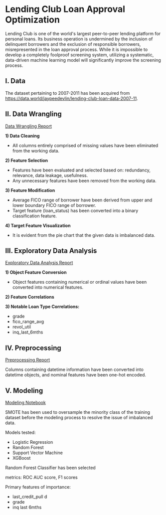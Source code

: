 # Lending Club Loan Approval Optimization
Lending Club is one of the world's largest peer-to-peer lending platform for personal loans.
Its business operation is undermined by the inclusion of delinquent borrowers and the exclusion of responsible borrowers, misrepresented in the loan approval process.
While it is impossible to develop a completely foolproof screening system, utilizing a systematic, data-driven machine learning model will significantly improve the screening process.

## I. Data
The dataset pertaining to 2007-2011 has been acquired from https://data.world/jaypeedevlin/lending-club-loan-data-2007-11.

## II. Data Wrangling
[Data Wrangling Report]()

__1) Data Cleaning__
 * All columns entirely comprised of missing values have been eliminated from the working data.

__2) Feature Selection__
 * Features have been evaluated and selected based on: redundancy, relevance, data leakage, usefulness.
 * Any unnecessary features have been removed from the working data.
 
__3) Feature Modification__
 * Average FICO range of borrower have been derived from upper and lower boundary FICO range of borrower.
 * Target feature (loan_status) has been converted into a binary classification feature.

__4) Target Feature Visualization__
 * It is evident from the pie chart that the given data is imbalanced data.

## III. Exploratory Data Analysis
[Exploratory Data Analysis Report]()

__1) Object Feature Conversion__
 * Object features containing numerical or ordinal values have been converted into numerical features.

__2) Feature Correlations__

__3) Notable Loan Type Correlations:__
 * grade
 * fico_range_avg
 * revol_util
 * inq_last_6mths

## IV. Preprocessing
[Preprocessing Report]()

Columns containing datetime information have been converted into datetime objects, and nominal features have been one-hot encoded.

## V. Modeling
[Modeling Notebook]()

SMOTE has been used to oversample the minority class of the training dataset before the modeling process to resolve the issue of imbalanced data.

Models tested:
 * Logistic Regression
 * Random Forest
 * Support Vector Machine
 * XGBoost



Random Forest Classifier has been selected

metrics: ROC AUC score, F1 scores

Primary features of importance:
 * last_credit_pull d
 * grade
 * inq last 6mths


